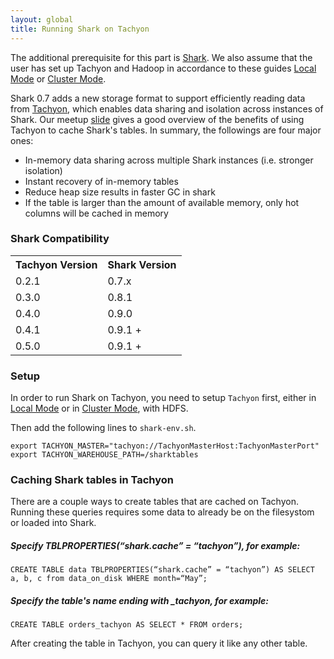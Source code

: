 ```yaml
---
layout: global
title: Running Shark on Tachyon
---
```


The additional prerequisite for this part is [Shark](https://github.com/amplab/shark/wiki).
We also assume that the user has set up Tachyon and Hadoop in accordance to these guides
[Local Mode](Running-Tachyon-Locally.html) or [Cluster Mode](Running-Tachyon-on-a-Cluster.html).

Shark 0.7 adds a new storage format to support efficiently reading data from
[Tachyon](http://tachyonproject.org), which enables data sharing and isolation across instances of
Shark. Our meetup [slide](http://goo.gl/fVmxCG) gives a good overview of the benefits of using
Tachyon to cache Shark's tables. In summary, the followings are four major ones:

-   In-memory data sharing across multiple Shark instances (i.e. stronger isolation)
-   Instant recovery of in-memory tables
-   Reduce heap size results in faster GC in shark
-   If the table is larger than the amount of available memory, only hot columns will be cached in memory

### Shark Compatibility

<table class="table">
<tr><th>Tachyon Version</th><th>Shark Version</th></tr>
<tr>
  <td>0.2.1</td>
  <td>0.7.x</td>
</tr>
<tr>
  <td>0.3.0</td>
  <td>0.8.1</td>
</tr>
<tr>
  <td>0.4.0</td>
  <td>0.9.0</td>
</tr>
<tr>
  <td>0.4.1</td>
  <td>0.9.1 +</td>
</tr>
<tr>
  <td>0.5.0</td>
  <td>0.9.1 +</td>
</tr>
</table>

### Setup

In order to run Shark on Tachyon, you need to setup `Tachyon` first, either in
[Local Mode](https://github.com/amplab/tachyon/wiki/Running-Tachyon-Locally) or
in
[Cluster Mode](https://github.com/amplab/tachyon/wiki/Running-Tachyon-on-a-Cluster),
with HDFS.

Then add the following lines to `shark-env.sh`.

    export TACHYON_MASTER="tachyon://TachyonMasterHost:TachyonMasterPort"
    export TACHYON_WAREHOUSE_PATH=/sharktables

### Caching Shark tables in Tachyon

There are a couple ways to create tables that are cached on Tachyon. Running
these queries requires some data to already be on the filesystom or loaded into
Shark.

##### Specify TBLPROPERTIES(“shark.cache” = “tachyon”), for example:

    CREATE TABLE data TBLPROPERTIES(“shark.cache” = “tachyon”) AS SELECT a, b, c from data_on_disk WHERE month=“May”;

##### Specify the table's name ending with \_tachyon, for example:

    CREATE TABLE orders_tachyon AS SELECT * FROM orders;

After creating the table in Tachyon, you can query it like any other table.
